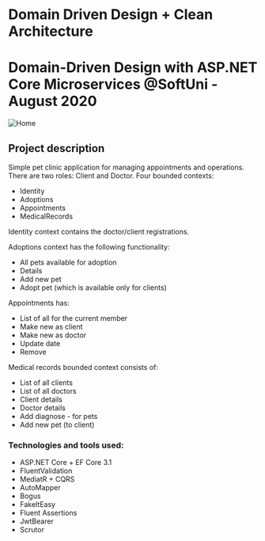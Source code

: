 # Domain Driven Design + Clean Architecture
# Domain-Driven Design with ASP.NET Core Microservices @SoftUni - August 2020

![Home](https://i.imgur.com/W4xqEl0.jpg)

## Project description

Simple pet clinic application for managing appointments and operations.
There are two roles: Client and Doctor.
Four bounded contexts:
- Identity
- Adoptions
- Appointments
- MedicalRecords

Identity context contains the doctor/client registrations.

Adoptions context has the following functionality:
- All pets available for adoption
- Details
- Add new pet
- Adopt pet (which is available only for clients)

Appointments has:
- List of all for the current member
- Make new as client
- Make new as doctor
- Update date
- Remove

Medical records bounded context consists of:
- List of all clients
- List of all doctors
- Client details
- Doctor details
- Add diagnose - for pets
- Add new pet (to client)

### Technologies and tools used:
- ASP.NET Core + EF Core 3.1
- FluentValidation
- MediatR + CQRS
- AutoMapper
- Bogus
- FakeItEasy
- Fluent Assertions
- JwtBearer
- Scrutor